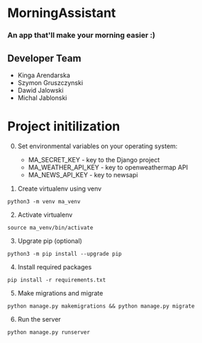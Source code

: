 # MorningAssistant
### An app that'll make your morning easier :)
## Developer Team
* Kinga Arendarska
* Szymon Gruszczynski
* Dawid Jalowski
* Michal Jablonski


# Project initilization
0. Set environmental variables on your operating system:
    * MA_SECRET_KEY - key to the Django project
    * MA_WEATHER_API_KEY - key to openweathermap API
    * MA_NEWS_API_KEY - key to newsapi 

1. Create virtualenv using venv
``` 
python3 -m venv ma_venv
```
2. Activate virtualenv
``` 
source ma_venv/bin/activate
```
3. Upgrate pip (optional)
``` 
python3 -m pip install --upgrade pip
```
4. Install required packages
``` 
pip install -r requirements.txt
```
5. Make migrations and migrate
``` 
python manage.py makemigrations && python manage.py migrate
```
6. Run the server
``` 
python manage.py runserver
```
